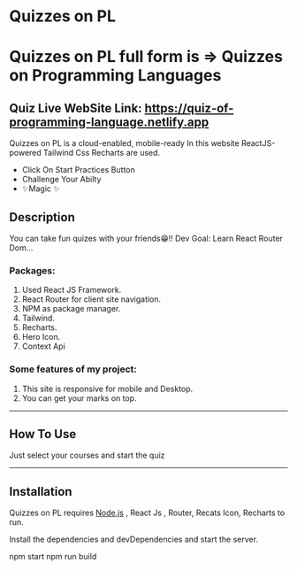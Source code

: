  
# Quizzes on PL
# Quizzes on PL full form is => Quizzes on Programming Languages


## Quiz Live WebSite Link: https://quiz-of-programming-language.netlify.app



Quizzes on PL is a cloud-enabled, mobile-ready
In this website ReactJS-powered Tailwind Css Recharts are used.

- Click On Start Practices Button
- Challenge Your Abilty
- ✨Magic ✨

## Description

You can take fun quizes with your friends😁!! 
Dev Goal: Learn React Router Dom...

### Packages: 
1. Used React JS Framework.
2. React Router for client site navigation.
3. NPM as package manager.
3. Tailwind.
4. Recharts.
5. Hero Icon.
6. Context Api

### Some features of my project: 

1. This site is responsive for mobile and Desktop. 
2. You can get your marks on top. 


---
## How To Use

Just select your courses and start the quiz

---


## Installation

Quizzes on PL requires [Node.js](https://nodejs.org/) , React Js , Router, Recats Icon, Recharts  to run.

Install the dependencies and devDependencies and start the server.


npm start
npm run build

